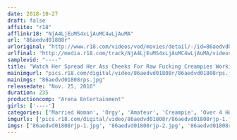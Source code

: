 ```yaml
---
date: 2018-10-27
draft: false
affsite: "r18"
afflinkr18: "NjA4LjEuMS4xLjAuMC4wLjAuMA"
url: "86aedvd01808r"
urloriginal: "http://www.r18.com/videos/vod/movies/detail/-/id=86aedvd01808r"
urlfinal: "http://media.r18.com/track/NjA4LjEuMS4xLjAuMC4wLjAuMA/videos/vod/movies/detail/-/id=86aedvd01808r"
samplevid: "----"
title: "Watch Her Spread Her Ass Cheeks For Raw Fucking Creampies Working Wives Relieve Their Stress Through Orgy Action"
mainimgurl: "pics.r18.com/digital/video/86aedvd01808r/86aedvd01808rps.jpg"
mainimgs: "86aedvd01808rps.jpg"
releasedate: "Nov. 25, 2016"
duration: 235
productioncomp: "Arena Entertainment"
girls: ['----']
categories: ['Married Woman', 'Orgy', 'Amateur', 'Creampie', 'Over 4 Hours', 'Hi-Def']
imgurls: ['pics.r18.com/digital/video/86aedvd01808r/86aedvd01808rjp-1.jpg', 'pics.r18.com/digital/video/86aedvd01808r/86aedvd01808rjp-2.jpg', 'pics.r18.com/digital/video/86aedvd01808r/86aedvd01808rjp-3.jpg', 'pics.r18.com/digital/video/86aedvd01808r/86aedvd01808rjp-4.jpg', 'pics.r18.com/digital/video/86aedvd01808r/86aedvd01808rjp-5.jpg', 'pics.r18.com/digital/video/86aedvd01808r/86aedvd01808rjp-6.jpg', 'pics.r18.com/digital/video/86aedvd01808r/86aedvd01808rjp-7.jpg', 'pics.r18.com/digital/video/86aedvd01808r/86aedvd01808rjp-8.jpg', 'pics.r18.com/digital/video/86aedvd01808r/86aedvd01808rjp-9.jpg', 'pics.r18.com/digital/video/86aedvd01808r/86aedvd01808rjp-10.jpg', 'pics.r18.com/digital/video/86aedvd01808r/86aedvd01808rjp-11.jpg', 'pics.r18.com/digital/video/86aedvd01808r/86aedvd01808rjp-12.jpg', 'pics.r18.com/digital/video/86aedvd01808r/86aedvd01808rjp-13.jpg', 'pics.r18.com/digital/video/86aedvd01808r/86aedvd01808rjp-14.jpg', 'pics.r18.com/digital/video/86aedvd01808r/86aedvd01808rjp-15.jpg', 'pics.r18.com/digital/video/86aedvd01808r/86aedvd01808rjp-16.jpg', 'pics.r18.com/digital/video/86aedvd01808r/86aedvd01808rjp-17.jpg', 'pics.r18.com/digital/video/86aedvd01808r/86aedvd01808rjp-18.jpg', 'pics.r18.com/digital/video/86aedvd01808r/86aedvd01808rjp-19.jpg', 'pics.r18.com/digital/video/86aedvd01808r/86aedvd01808rjp-20.jpg']
imgs: ['86aedvd01808rjp-1.jpg', '86aedvd01808rjp-2.jpg', '86aedvd01808rjp-3.jpg', '86aedvd01808rjp-4.jpg', '86aedvd01808rjp-5.jpg', '86aedvd01808rjp-6.jpg', '86aedvd01808rjp-7.jpg', '86aedvd01808rjp-8.jpg', '86aedvd01808rjp-9.jpg', '86aedvd01808rjp-10.jpg', '86aedvd01808rjp-11.jpg', '86aedvd01808rjp-12.jpg', '86aedvd01808rjp-13.jpg', '86aedvd01808rjp-14.jpg', '86aedvd01808rjp-15.jpg', '86aedvd01808rjp-16.jpg', '86aedvd01808rjp-17.jpg', '86aedvd01808rjp-18.jpg', '86aedvd01808rjp-19.jpg', '86aedvd01808rjp-20.jpg']
---
```

